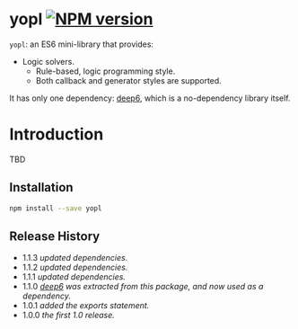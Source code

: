 # yopl [![NPM version][npm-image]][npm-url]

[npm-image]:      https://img.shields.io/npm/v/yopl.svg
[npm-url]:        https://npmjs.org/package/yopl

`yopl`: an ES6 mini-library that provides:

* Logic solvers.
  * Rule-based, logic programming style.
  * Both callback and generator styles are supported.

It has only one dependency: [deep6](https://www.npmjs.com/package/deep6), which is a no-dependency library itself.

# Introduction

TBD

## Installation

```bash
npm install --save yopl
```

## Release History

- 1.1.3 *updated dependencies.*
- 1.1.2 *updated dependencies.*
- 1.1.1 *updated dependencies.*
- 1.1.0 *[deep6](https://npmjs.org/package/deep6) was extracted from this package, and now used as a dependency.*
- 1.0.1 *added the exports statement.*
- 1.0.0 *the first 1.0 release.*
